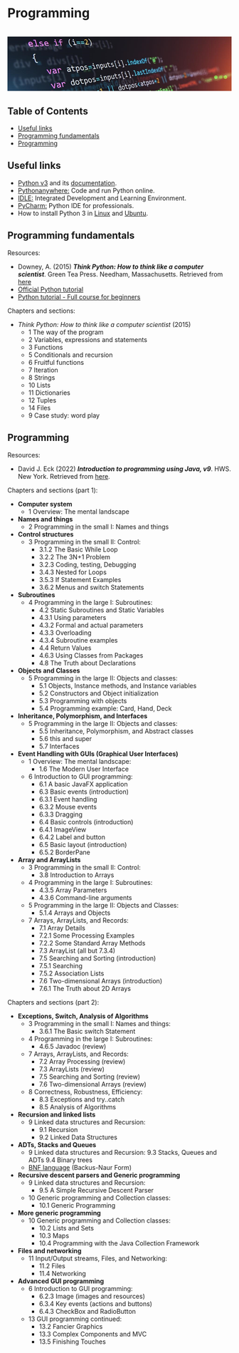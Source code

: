 # Programming

<br>![code image](https://raw.githubusercontent.com/AnselmoGPP/know_base/master/resources/code.jpg)

## Table of Contents

+ [Useful links](#useful-links)
+ [Programming fundamentals](#programming-fundamentals)
+ [Programming](#programming)

## Useful links

- [Python v3](https://www.python.org/downloads/) and its [documentation](https://docs.python.org/3/).
- [Pythonanywhere:](https://www.pythonanywhere.com/) Code and run Python online.
- [IDLE:](https://realpython.com/python-idle/#what-is-python-idle) Integrated Development and Learning Environment.
- [PyCharm:](https://www.jetbrains.com/es-es/pycharm/) Python IDE for professionals.
- How to install Python 3 in [Linux](https://docs.python-guide.org/starting/install3/linux/) and [Ubuntu](https://ubuntuhandbook.org/index.php/2017/07/install-python-3-6-1-in-ubuntu-16-04-lts/).

## Programming fundamentals

Resources:

- Downey, A. (2015) _**Think Python: How to think like a computer scientist**_. Green Tea Press. Needham, Massachusetts. Retrieved from [here](https://greenteapress.com/thinkpython2/html/index.html)
- [Official Python tutorial](https://docs.python.org/3.10/tutorial/index.html)
- [Python tutorial - Full course for beginners](https://www.youtube.com/watch?v=_uQrJ0TkZlc)

Chapters and sections:

- _Think Python: How to think like a computer scientist_ (2015)
  - 1 The way of the program
  - 2 Variables, expressions and statements
  - 3 Functions
  - 5 Conditionals and recursion
  - 6 Fruitful functions
  - 7 Iteration
  - 8 Strings
  - 10 Lists
  - 11 Dictionaries
  - 12 Tuples
  - 14 Files
  - 9 Case study: word play

## Programming

Resources:

- David J. Eck (2022) _**Introduction to programming using Java, v9**_. HWS. New York. Retrieved from [here](https://math.hws.edu/javanotes/).

Chapters and sections (part 1):

- **Computer system**
  - 1 Overview: The mental landscape
- **Names and things**
  - 2 Programming in the small I: Names and things
- **Control structures**
  - 3 Programming in the small II: Control:
    - 3.1.2 The Basic While Loop
    - 3.2.2 The 3N+1 Problem
    - 3.2.3 Coding, testing, Debugging
    - 3.4.3 Nested for Loops
    - 3.5.3 If Statement Examples
    - 3.6.2 Menus and switch Statements
- **Subroutines**
  - 4 Programming in the large I: Subroutines:
    - 4.2 Static Subroutines and Static Variables
    - 4.3.1 Using parameters
    - 4.3.2 Formal and actual parameters
    - 4.3.3 Overloading
    - 4.3.4 Subroutine examples
    - 4.4 Return Values
    - 4.6.3 Using Classes from Packages
    - 4.8 The Truth about Declarations
- **Objects and Classes**
  - 5 Programming in the large II: Objects and classes:
    - 5.1 Objects, Instance methods, and Instance variables
    - 5.2 Constructors and Object initialization
    - 5.3 Programming with objects
    - 5.4 Programming example: Card, Hand, Deck
- **Inheritance, Polymorphism, and Interfaces**
  - 5 Programming in the large II: Objects and classes:
    - 5.5 Inheritance, Polymorphism, and Abstract classes
    - 5.6 this and super
    - 5.7 Interfaces
- **Event Handling with GUIs (Graphical User Interfaces)**
  - 1 Overview: The mental landscape:
    - 1.6 The Modern User Interface
  - 6 Introduction to GUI programming:
    - 6.1 A basic JavaFX application
    - 6.3 Basic events (introduction)
    - 6.3.1 Event handling
    - 6.3.2 Mouse events
    - 6.3.3 Dragging
    - 6.4 Basic controls (introduction)
    - 6.4.1 ImageView
    - 6.4.2 Label and button
    - 6.5 Basic layout (introduction)
    - 6.5.2 BorderPane
- **Array and ArrayLists**
  - 3 Programming in the small II: Control:
    - 3.8 Introduction to Arrays
  - 4 Programming in the large I: Subroutines:
    - 4.3.5 Array Parameters
    - 4.3.6 Command-line arguments
  - 5 Programming in the large II: Objects and Classes:
    - 5.1.4 Arrays and Objects
  - 7 Arrays, ArrayLists, and Records:
    - 7.1 Array Details
    - 7.2.1 Some Processing Examples
    - 7.2.2 Some Standard Array Methods
    - 7.3 ArrayList (all but 7.3.4)
    - 7.5 Searching and Sorting (introduction)
    - 7.5.1 Searching
    - 7.5.2 Association Lists
    - 7.6 Two-dimensional Arrays (introduction)
    - 7.6.1 The Truth about 2D Arrays

Chapters and sections (part 2):

- **Exceptions, Switch, Analysis of Algorithms**
  - 3 Programming in the small I: Names and things:
    - 3.6.1 The Basic switch Statement
  - 4 Programming in the large I: Subroutines:
    - 4.6.5 Javadoc (review)
  - 7 Arrays, ArrayLists, and Records:
    - 7.2 Array Processing (review)
    - 7.3 ArrayLists (review)
    - 7.5 Searching and Sorting (review)
    - 7.6 Two-dimensional Arrays (review)
  - 8 Correctness, Robustness, Efficiency:
    - 8.3 Exceptions and try..catch
    - 8.5 Analysis of Algorithms
- **Recursion and linked lists**
  - 9 Linked data structures and Recursion:
    - 9.1 Recursion
    - 9.2 Linked Data Structures
- **ADTs, Stacks and Queues**
  - 9 Linked data structures and Recursion:
        9.3 Stacks, Queues and ADTs
        9.4 Binary trees
  - [BNF language](https://matt.might.net/articles/grammars-bnf-ebnf/) (Backus-Naur Form)
- **Recursive descent parsers and Generic programming**
  - 9 Linked data structures and Recursion:
    - 9.5 A Simple Recursive Descent Parser
  - 10 Generic programming and Collection classes:
    - 10.1 Generic Programming
- **More generic programming**
  - 10 Generic programming and Collection classes:
    - 10.2 Lists and Sets
    - 10.3 Maps
    - 10.4 Programming with the Java Collection Framework
- **Files and networking**
  - 11 Input/Output streams, Files, and Networking:
    - 11.2 Files
    - 11.4 Networking
- **Advanced GUI programming**
  - 6 Introduction to GUI programming:
    - 6.2.3 Image (images and resources)
    - 6.3.4 Key events (actions and buttons)
    - 6.4.3 CheckBox and RadioButton
  - 13 GUI programming continued:
    - 13.2 Fancier Graphics
    - 13.3 Complex Components and MVC
    - 13.5 Finishing Touches